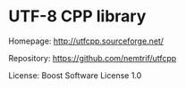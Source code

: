 UTF-8 CPP library
=================

Homepage: http://utfcpp.sourceforge.net/

Repository: https://github.com/nemtrif/utfcpp

License: Boost Software License 1.0
